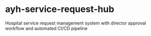 # ayh-service-request-hub
Hospital service request management system with director approval workflow and automated CI/CD pipeline
